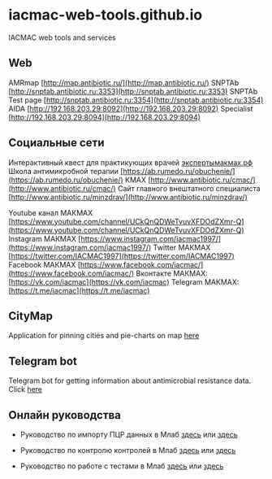 # iacmac-web-tools.github.io
IACMAC web tools and services

## Web
AMRmap [http://map.antibiotic.ru/](http://map.antibiotic.ru/)
SNPTAb [http://snptab.antibiotic.ru:3353](http://snptab.antibiotic.ru:3353)
SNPTAb Test page [http://snptab.antibiotic.ru:3354](http://snptab.antibiotic.ru:3354)
AIDA [http://192.168.203.29:8092](http://192.168.203.29:8092)
Specialist [http://192.168.203.29:8094](http://192.168.203.29:8094)

## Социальные сети
Интерактивный квест для практикующих врачей [экспертымакмах.рф](http://xn--80aantckctkho5byeva.xn--p1ai/)
Школа антимикробной терапии [https://ab.rumedo.ru/obuchenie/](https://ab.rumedo.ru/obuchenie/)
КМАХ [http://www.antibiotic.ru/cmac/](http://www.antibiotic.ru/cmac/)
Сайт главного внештатного специалиста [http://www.antibiotic.ru/minzdrav/](http://www.antibiotic.ru/minzdrav/)

Youtube канал МАКМАХ [https://www.youtube.com/channel/UCkQnQDWeTvuvXFDOdZXmr-Q](https://www.youtube.com/channel/UCkQnQDWeTvuvXFDOdZXmr-Q)
Instagram МАКМАХ [https://www.instagram.com/iacmac1997/](https://www.instagram.com/iacmac1997/)
Twitter МАКМАХ [https://twitter.com/IACMAC1997](https://twitter.com/IACMAC1997)
Facebook МАКМАХ [https://www.facebook.com/iacmac/](https://www.facebook.com/iacmac/)
Вконтакте МАКМАХ: [https://vk.com/iacmac](https://vk.com/iacmac)
Telegram МАКМАХ: [https://t.me/iacmac](https://t.me/iacmac)

## CityMap
Application for pinning cities and pie-charts on map [here](https://iacmac-web-tools.github.io/CityMap/)

## Telegram bot
Telegram bot for getting information about antimicrobial resistance data. Click [here](https://web.telegram.org/#/im?p=@mapAntibiotic_bot)

## Онлайн руководства

- Руководство по импорту ПЦР данных в Млаб [здесь](https://iacmac-web-tools.github.io/MlabImportPCR/) или [здесь](https://iacmac-web-tools.github.io/MlabImportPCR/ReadMe.html)

- Руководство по контролю контролей в Млаб [здесь](https://iacmac-web-tools.github.io/MlabControlOrganisms/) или [здесь](https://iacmac-web-tools.github.io/MlabControlOrganisms/README.html)

- Руководство по работе с тестами в Млаб [здесь](https://iacmac-web-tools.github.io/MlabWorkingWithTest) или [здесь](https://iacmac-web-tools.github.io/MlabWorkingWithTest/index.html)
